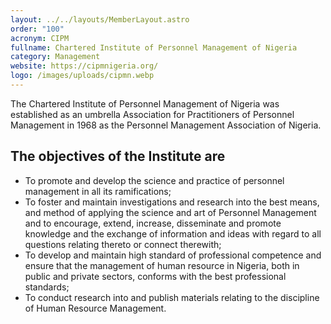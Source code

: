 ```yaml
---
layout: ../../layouts/MemberLayout.astro
order: "100"
acronym: CIPM
fullname: Chartered Institute of Personnel Management of Nigeria
category: Management
website: https://cipmnigeria.org/
logo: /images/uploads/cipmn.webp
---
```

The Chartered Institute of Personnel Management of Nigeria was established as an umbrella Association for Practitioners of Personnel Management in 1968 as the Personnel Management Association of Nigeria. 

## The objectives of the Institute are

* To promote and develop the science and practice of personnel management in all its ramifications;
* To foster and maintain investigations and research into the best means, and method of applying the science and art of Personnel Management and to encourage, extend, increase, disseminate and promote knowledge and the exchange of information and ideas with regard to all questions relating thereto or connect therewith;
* To develop and maintain high standard of professional competence and ensure that the management of human resource in Nigeria, both in public and private sectors, conforms with the best professional standards;
* To conduct research into and publish materials relating to the discipline of Human Resource Management.